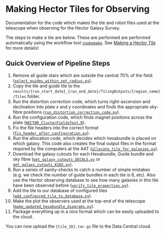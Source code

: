 # Making Hector Tiles for Observing 

Documentation for the code which makes the tile and robot files used at the telescope when observing for the Hector Galaxy Survey.

The steps to make a tile are below. These are performed are performed automatically using the workflow tool [`snakemake`](https://snakemake.github.io/). See [Making a Hector Tile](Making_A_Hector_Tile.md) for more details!

## Quick Overview of Pipeline Steps

1. Remove all guide stars which are outside the central 70% of the field. ([`select_guides_within_set_radius.py`](https://github.com/samvaughan/hector-observing/blob/main/workflow/scripts/select_guides_within_set_radius.py)).
2. Copy the tile and guide tile to the `results/{run_start_date}_{run_end_date}/TilingOutputs/{region_name}/Tiles` folder.
3. Run the distortion correction code, which turns right-ascension and declination into plate $x$ and $y$ coordinates and finds the appropriate sky-fibre positions ([`run_distortion_correction_code.py`](https://github.com/samvaughan/hector-observing/blob/main/workflow/scripts/apply_DC_correction.py)).
4. Run the configuration code, which finds magnet positions across the plate ([`HECTOR_ClusterFieldsTest.R`](https://github.com/samvaughan/hector-observing/blob/main/workflow/scripts/HECTOR_ClusterFieldsTest.R)).
5. Fix the file headers into the correct format ([`fix_header_after_configuration.py`](https://github.com/samvaughan/hector-observing/blob/main/workflow/scripts/fix_header_after_configuration.py)).
6. Run the allocation code, which decides which hexabundle is placed on which galaxy. This code also creates the final output files in the format required by the computers at the AAT ([`allocate_tile_for_galaxies.py`](https://github.com/samvaughan/hector-observing/blob/main/workflow/scripts/allocate_tile_for_galaxies.py)).
7. Download the galaxy cutouts for each Hexabundle, Guide bundle and sky fibre ([`get_galaxy_cutouts_DECALS.py`](https://github.com/samvaughan/hector-observing/blob/main/workflow/scripts/get_galaxy_cutouts_DECALS.py) or [`get_galaxy_cutouts_KIDS.py`](https://github.com/samvaughan/hector-observing/blob/main/workflow/scripts/get_galaxy_cutouts_KIDS.py)).
8. Run a series of sanity-checks to catch a number of simple mistakes (e.g. we check the number of guide bundles in each tile is 6, etc). Also use the Hector observing database to see how many galaxies in this tile have been observed before ([`verify_tile_properties.py`](https://github.com/samvaughan/hector-observing/blob/main/workflow/scripts/verify_tile_properties.py)).
9. Add the tile to our database of configured tiles ([`add_configured_tile_to_database.py`](https://github.com/samvaughan/hector-observing/blob/main/workflow/scripts/add_configured_tile_to_database.py)).
10. Make the plot the observers used at the top-end of the telescope ([`make_updated_hexabundle_diagrams.py`](https://github.com/samvaughan/hector-observing/blob/main/workflow/scripts/make_hexabundle_plot.py)).
11. Package everything up in a nice format which can be easily uploaded to the cloud.

You can now upload the `{tile_ID}.tar.gz` file to the Data Central cloud.